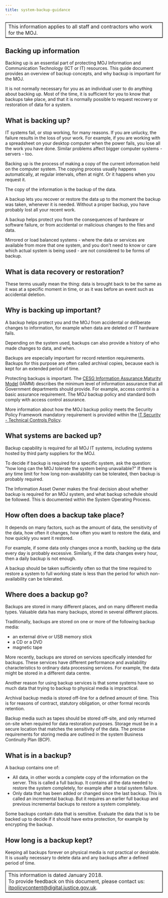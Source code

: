 ```yaml
---
title: system-backup-guidance
---
```


<table border='1'>
<tr>
<td>This information applies to all staff and contractors who work for the MOJ.</td>
</tr>
</table>

## Backing up information

Backing up is an essential part of protecting MOJ Information and Communication Technology (ICT or IT) resources.
This guide document provides an overview of backup concepts, and why backup is important for the MOJ.

It is not normally necessary for you as an individual user to do anything about backing up.
Most of the time,
it is sufficient for you to know that backups take place,
and that it is normally possible to request recovery or restoration of data for a system.

## What is backing up?

IT systems fail, or stop working, for many reasons. If you are unlucky, the failure results in the loss of your work. For example, if you are working with a spreadsheet on your desktop computer when the power fails, you lose all the work you have done. Similar problems affect bigger computer systems - servers - too.

Backing up is the process of making a copy of the current information held on the computer system. The copying process usually happens automatically, at regular intervals, often at night. Or it happens when you request it.

The copy of the information is the backup of the data.

A backup lets you recover or restore the data up to the moment the backup was taken, whenever it is needed. Without a proper backup, you have probably lost all your recent work.

A backup helps protect you from the consequences of hardware or software failure, or from accidental or malicious changes to the files and data.

Mirrored or load balanced systems - where the data or services are available from more that one system, and you don't need to know or care which actual system is being used - are not considered to be forms of backup.

## What is data recovery or restoration?

These terms usually mean the thing: data is brought back to be the same as it was at a specific moment in time, or as it was before an event such as accidental deletion.

## Why is backing up important?

A backup helps protect you and the MOJ from accidental or deliberate changes to information, for example when data are deleted or IT hardware fails.

Depending on the system used,
backups can also provide a history of who made changes to data, and when.

Backups are especially important for record retention requirements. Backups for this purpose are often called archival copies, because each is kept for an extended period of time.

Protecting backups is important. The [CESG Information Assurance Maturity Model](https://www.ncsc.gov.uk/guidance/information-assurance-maturity-model-and-assessment-framework-gpg-40) (IAMM) describes the minimum level of information assurance that all Government departments should provide. For example, access control is a basic assurance requirement. The MOJ backup policy and standard both comply with access control assurance.

More information about how the MOJ backup policy meets the Security Policy Framework mandatory requirement is provided within the [IT Security - Technical Controls Policy](https://intranet.justice.gov.uk/guidance/security/it-computer-security/ict-security-policy-framework/).

## What systems are backed up?

Backup capability is required for all MOJ IT systems, including systems hosted by third party suppliers for the MOJ.

To decide if backup is required for a specific system, ask the question: "how long can the MOJ tolerate the system being unavailable?" If there is any time limit for how long non-availability can be tolerated, then backup is probably required.

The Information Asset Owner makes the final decision about whether backup is required for an MOJ system, and what backup schedule should be followed. This is documented within the System Operating Process.

## How often does a backup take place?

It depends on many factors, such as the amount of data, the sensitivity of the data, how often it changes, how often you want to restore the data, and how quickly you want it restored.

For example, if some data only changes once a month, backing up the data every day is probably excessive. Similarly, if the data changes every hour, then a daily backup is not enough.

A backup should be taken sufficiently often so that the time required to restore a system to full working state is less than the period for which non-availability can be tolerated.

## Where does a backup go?

Backups are stored in many different places, and on many different media types. Valuable data has many backups, stored in several different places.

Traditionally, backups are stored on one or more of the following backup media:

- an external drive or USB memory stick
- a CD or a DVD
- magnetic tape

More recently,
backups are stored on services specifically intended for backups.
These services have different performance and availability characteristics to ordinary data processing services.
For example,
the data might be stored in a different data centre.

Another reason for using backup services is that some systems have so much data that trying to backup to physical media is impractical.

Archival backup media is stored off-line for a defined amount of time. This is for reasons of contract, statutory obligation, or other formal records retention.

Backup media such as tapes should be stored off-site, and only returned on-site when required for data restoration purposes. Storage must be in a secure location that matches the sensitivity of the data. The precise requirements for storing media are outlined in the system Business Continuity Plan (BCP).

## What is in a backup?

A backup contains one of:

- All data, in other words a complete copy of the information on the server. This is called a full backup. It contains all the data needed to restore the system completely, for example after a total system failure.
- Only data that has been added or changed since the last backup. This is called an incremental backup. But it requires an earlier full backup and previous incremental backups to restore a system completely.

Some backups contain data that is sensitive. Evaluate the data that is to be backed up to decide if it should have extra protection, for example by encrypting the backup.

## How long is a backup kept?

Keeping all backups forever on physical media is not practical or desirable. It is usually necessary to delete data and any backups after a defined period of time.


<table border='1'>
<tr>
<td>This information is dated January 2018.<br/>
To provide feedback on this document, please contact us: <a href="mailto:itpolicycontent@digital.justice.gov.uk?subject=system-backup-guidance">itpolicycontent@digital.justice.gov.uk</a>.</td>
</tr>
</table>
